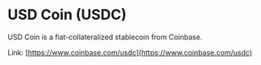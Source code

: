# USD Coin \(USDC\)

USD Coin is a fiat-collateralized stablecoin from Coinbase.

Link: [https://www.coinbase.com/usdc](https://www.coinbase.com/usdc)

